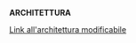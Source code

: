 **ARCHITETTURA**

[Link all'architettura modificabile](https://app.diagrams.net/#G10ioNA3i7YScJ8ETAOgx_yFk_1T61TpLh#%7B%22pageId%22%3A%22t11QtQghpPKsjs9m8q-p%22%7D)
